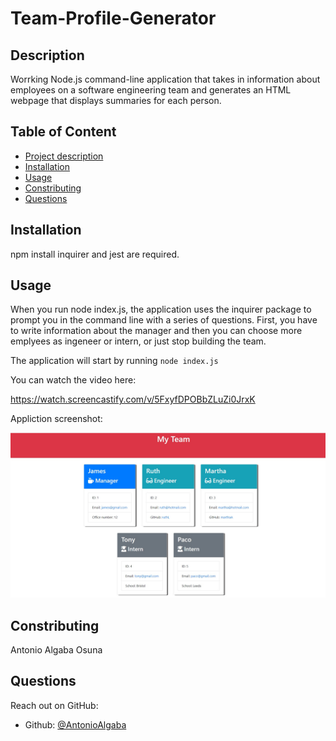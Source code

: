 # Team-Profile-Generator
## Description
Worrking Node.js command-line application that takes in information about employees on a software engineering team and generates an HTML webpage that displays summaries for each person.

##  Table of Content
- [Project description](#description)
- [Installation](#installation)
- [Usage](#usage)
- [Constributing](#contributing)
- [Questions](#questions)

  
## Installation
  npm install inquirer and jest are required.

## Usage
When you run node index.js, the application uses the inquirer package to prompt you in the command line with a series of questions. First, you have to write information about the manager and then you can choose more emplyees as ingeneer or intern, or just stop building the team.

The application will start by running `node index.js`

You can watch the video here:

https://watch.screencastify.com/v/5FxyfDPOBbZLuZi0JrxK


Appliction screenshot:

![screenshot](./assets/screenshot.jpg)

## Constributing
  Antonio Algaba Osuna


## Questions

Reach out on GitHub:

- Github: [@AntonioAlgaba](https://github.com/AntonioAlgaba)
  
  
